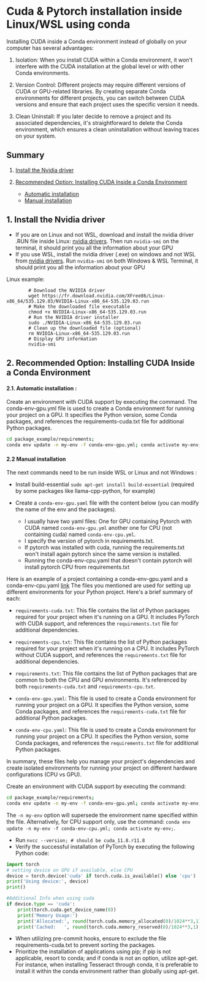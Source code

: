 # Cuda & Pytorch installation inside Linux/WSL using conda

Installing CUDA inside a Conda environment instead of globally on your computer has several advantages:

1. Isolation: When you install CUDA within a Conda environment, it won't interfere with the CUDA installation at the global level or with other Conda environments.

2. Version Control: Different projects may require different versions of CUDA or GPU-related libraries. By creating separate Conda environments for different projects, you can switch between CUDA versions and ensure that each project uses the specific version it needs.

3. Clean Uninstall: If you later decide to remove a project and its associated dependencies, it's straightforward to delete the Conda environment, which ensures a clean uninstallation without leaving traces on your system.


## Summary
1. [Install the Nvidia driver](#1-install-the-nvidia-driver.)

2. [Recommended Option: Installing CUDA Inside a Conda Environment](#2-recommended-option-installing-cuda-inside-a-conda-environment.)
    * [Automatic installation](#21-automatic-installation-.)
    * [Manual installation ](#22-manual-installation.)



## 1. Install the Nvidia driver
- If you are on Linux and not WSL, download and install the nvidia driver .RUN file inside Linux: [nvidia drivers](https://www.nvidia.fr/Download/index.aspx?lang=fr). Then run `nvidia-smi` on the terminal, it should print you all the information about your GPU
- If you use WSL, install the nvidia driver (.exe) on windows and not WSL from [nvidia drivers](https://www.nvidia.fr/Download/index.aspx?lang=fr). Run `nvidia-smi` on both Windows & WSL Terminal, it should print you all the information about your GPU

Linux example:
```shell
        # Download the NVIDIA driver
        wget https://fr.download.nvidia.com/XFree86/Linux-x86_64/535.129.03/NVIDIA-Linux-x86_64-535.129.03.run
        # Make the downloaded file executable
        chmod +x NVIDIA-Linux-x86_64-535.129.03.run
        # Run the NVIDIA driver installer
        sudo ./NVIDIA-Linux-x86_64-535.129.03.run
        # Clean up the downloaded file (optional)
        rm NVIDIA-Linux-x86_64-535.129.03.run
        # Display GPU information
        nvidia-smi
```
## 2. Recommended Option: Installing CUDA Inside a Conda Environment

#### 2.1. Automatic installation :
Create an environment with CUDA support by executing the command. The conda-env-gpu.yml file is used to create a Conda environment for running your project on a GPU. It specifies the Python version, some Conda packages, and references the requirements-cuda.txt file for additional Python packages.
``` bash
cd package_example/requirements;
conda env update -n my-env -f conda-env-gpu.yml; conda activate my-env;
```

#### 2.2 Manual installation
The next commands need to be run inside WSL or Linux and not Windows :
- Install build-essential `sudo apt-get install build-essential` (required by some packages like llama-cpp-python, for example)

- Create a `conda-env-gpu.yaml` file with the content below (you can modify the name of the env and the packages).
  - I usually have two yaml files:
One for GPU containing Pytorch with CUDA named `conda-env-gpu.yml` another one for CPU
  (not containing cuda) named `conda-env-cpu.yml`.
  - I specify the version of pytorch in requirements.txt.
  - If pytorch was installed with cuda,
  running the requirements.txt won't install again pytorch since the same version is installed.
  - Running the conda-env-cpu.yaml that doesn't contain pytorch will install pytorch CPU from requirements.txt

Here is an example of a project containing a conda-env-gpu.yaml and a conda-env-cpu.yaml [link](package_example.)
The files you mentioned are used for setting up different environments for your Python project.
  Here's a brief summary of each:

- `requirements-cuda.txt`: This file contains the list of Python packages required for your project when it's running on a GPU. It includes PyTorch with CUDA support, and references the `requirements.txt` file for additional dependencies.

- `requirements-cpu.txt`: This file contains the list of Python packages required for your project when it's running on a CPU. It includes PyTorch without CUDA support, and references the `requirements.txt` file for additional dependencies.

- `requirements.txt`: This file contains the list of Python packages that are common to both the CPU and GPU environments. It's referenced by both `requirements-cuda.txt` and `requirements-cpu.txt`.

- `conda-env-gpu.yaml`: This file is used to create a Conda environment for running your project on a GPU. It specifies the Python version, some Conda packages, and references the `requirements-cuda.txt` file for additional Python packages.

- `conda-env-cpu.yaml`: This file is used to create a Conda environment for running your project on a CPU. It specifies the Python version, some Conda packages, and references the `requirements.txt` file for additional Python packages.

In summary, these files help you manage your project's dependencies and create isolated environments for running your project on different hardware configurations (CPU vs GPU).

Create an environment with CUDA support by executing the command:
``` bash
cd package_example/requirements;
conda env update -n my-env -f conda-env-gpu.yml; conda activate my-env;
```
The `-n my-env` option will supersede the environment name specified within the file. Alternatively, for CPU support only, use the command: `conda env update -n my-env -f conda-env-cpu.yml; conda activate my-env;`.

- Run `nvcc --version; # should be cuda_11.8.r11.8`
- Verify the successful installation of PyTorch by executing the following Python code:

```py
import torch
# setting device on GPU if available, else CPU
device = torch.device('cuda' if torch.cuda.is_available() else 'cpu')
print('Using device:', device)
print()

#Additional Info when using cuda
if device.type == 'cuda':
    print(torch.cuda.get_device_name(0))
    print('Memory Usage:')
    print('Allocated:', round(torch.cuda.memory_allocated(0)/1024**3,1), 'GB')
    print('Cached:   ', round(torch.cuda.memory_reserved(0)/1024**3,1), 'GB')
```

- When utilizing pre-commit hooks, ensure to exclude the file requirements-cuda.txt to prevent sorting the packages.
- Prioritize the installation of applications using pip; if pip is not applicable, resort to conda; and if conda is not an option, utilize apt-get. For instance, when installing Tesseract through conda, it is preferable to install it within the conda environment rather than globally using apt-get.
